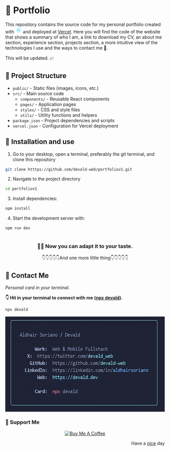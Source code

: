 # 🎨 Portfolio

This repository contains the source code for my personal portfolio created with <a href="https://react.dev/"><img alt="React" title="React" src="https://raw.githubusercontent.com/github/explore/80688e429a7d4ef2fca1e82350fe8e3517d3494d/topics/react/react.png" height="20"></a>
 and deployed at [Vercel](https://vercel.com). Here you will find the code of the website that shows a summary of who I am, a link to download my CV, an about me section, experience section, projects section, a more intuitive view of the technologies I use and the ways to contact me 🤝.

This will be updated. 📈

## 📁 Project Structure

- `public/` - Static files (images, icons, etc.)
- `src/` - Main source code
  - `components/` - Reusable React components
  - `pages/` - Application pages
  - `styles/` - CSS and style files
  - `utils/` - Utility functions and helpers
- `package.json` - Project dependencies and scripts
- `vercel.json` - Configuration for Vercel deployment

## 🚀 Installation and use

1. Go to your desktop, open a terminal, preferably the git terminal, and clone this repository 

```sh
git clone htttps://github.com/devald-web/portfoliov1.git
```
2. Navigate to the project directory

```sh
cd portfoliov1
```

3. Install dependencies:

```sh
npm install
```

4. Start the development server with:

```sh
npm run dev
```
#

<div align="center">
  
### 🐱‍🐉 Now you can adapt it to your taste.
👇👇👇👇👇And one more little thing👇👇👇👇👇

</div>

## 🍻 Contact Me

_Personal card in your terminal._

**👇 Hit in your terminal to connect with me ([npx devald][devald-web]).**

```bash
npx devald
```

</div>
<p align="center"><img height="300px" align="center" src="https://raw.githubusercontent.com/devald-web/devald-web/main/npx_card-transformed.png"></p>

### 🎁 Support Me

<div align="center">

[![Buy Me A Coffee](https://img.shields.io/badge/Donate-Buy%20Me%20A%20Coffee-orange.svg)](https://buymeacoffee.com/devald)

</div>

<div align="right">
  
  Have a [nice][nice-link] day
  
</div>

<!-- Link anchors -->

[devald-web]: https://github.com/devald-web
[nice-link]: https://youtu.be/1cCDfDIjp1Q
